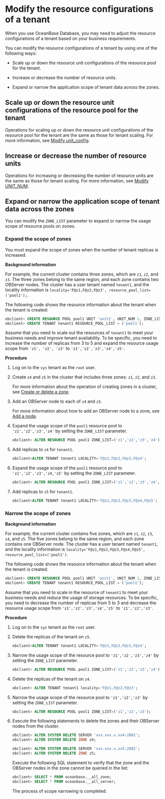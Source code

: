 # Modify the resource configurations of a tenant

When you use OceanBase Database, you may need to adjust the resource configurations of a tenant based on your business requirements.

You can modify the resource configurations of a tenant by using one of the following ways:

* Scale up or down the resource unit configurations of the resource pool for the tenant.

* Increase or decrease the number of resource units.

* Expand or narrow the application scope of tenant data across the zones.

## Scale up or down the resource unit configurations of the resource pool for the tenant

Operations for scaling up or down the resource unit configurations of the resource pool for the tenant are the same as those for tenant scaling. For more information, see [Modify unit_config](../../700.management/100.scale-out-and-scale-in/300.scale-in-and-scale-out-of-tenant-resources/100.by-modifying-unit_config.md).

## Increase or decrease the number of resource units

Operations for increasing or decreasing the number of resource units are the same as those for tenant scaling. For more information, see [Modify UNIT_NUM](../../700.management/100.scale-out-and-scale-in/300.scale-in-and-scale-out-of-tenant-resources/200.by-modifying-unit_num.md).

## Expand or narrow the application scope of tenant data across the zones

You can modify the `ZONE_LIST` parameter to expand or narrow the usage scope of resource pools on zones.

### Expand the scope of zones

You must expand the scope of zones when the number of tenant replicas is increased.

**Background information**

For example, the current cluster contains three zones, which are `z1`, `z2`, and `z3`. The three zones belong to the same region, and each zone contains two OBServer nodes. The cluster has a user tenant named `tenant1`, and the locality information is `locality='F@z1,F@z2,F@z3', resource_pool_list=('pool1');`.

The following code shows the resource information about the tenant when the tenant is created:

```sql
obclient> CREATE RESOURCE POOL pool1 UNIT 'unit1', UNIT_NUM 1, ZONE_LIST ('z1', 'z2', 'z3');
obclient> CREATE TENANT tenant1 RESOURCE_POOL_LIST = ('pool1');
```

Assume that you need to scale out the resources of `tenant1` to meet your business needs and improve tenant availability. To be specific, you need to increase the number of replicas from 3 to 5 and expand the resource usage scope from `'z1', 'z2', 'z3'` to `'z1','z2','z3','z4','z5'`.

**Procedure**

1. Log on to the `sys` tenant as the `root` user.

2. Create `z4` and `z5` in the cluster that includes three zones: `z1`, `z2`, and `z3`.

   For more information about the operation of creating zones in a cluster, see [Create or delete a zone](../100.manage-clusters/400.manage-zones-in-a-cluster/200.add-or-remove-a-zone.md).

3. Add an OBServer node to each of `z4` and `z5`.

   For more information about how to add an OBServer node to a zone, see [Add a node](../100.manage-clusters/500.manage-observer/100.add-observer.md).

4. Expand the usage scope of the `pool1` resource pool to `'z1','z2','z3','z4'` by setting the `ZONE_LIST` parameter.

   ```sql
   obclient> ALTER RESOURCE POOL pool1 ZONE_LIST=('z1','z2','z3','z4');
   ```

5. Add replicas to `z4` for `tenant1`.

   ```sql
   obclient>ALTER TENANT tenant1 LOCALITY='F@z1,F@z2,F@z3,F@z4';
   ```

6. Expand the usage scope of the `pool1` resource pool to `'z1','z2','z3','z4,'z5'` by setting the `ZONE_LIST` parameter.

   ```sql
   obclient> ALTER RESOURCE POOL pool1 ZONE_LIST=('z1','z2','z3','z4','z5');
   ```

7. Add replicas to `z5` for `tenant1`.

   ```sql
   obclient>ALTER TENANT tenant1 LOCALITY='F@z1,F@z2,F@z3,F@z4,F@z5';
   ```

### Narrow the scope of zones

**Background information**

For example, the current cluster contains five zones, which are `z1`, `z2`, `z3`, `z4`, and `z5`. The five zones belong to the same region, and each zone contains one OBServer node. The cluster has a user tenant named `tenant1`, and the locality information is `locality='F@z1,F@z2,F@z3,F@z4,F@z5', resource_pool_list=('pool1')`.

The following code shows the resource information about the tenant when the tenant is created:

```sql
obclient> CREATE RESOURCE POOL pool1 UNIT 'unit1', UNIT_NUM 1, ZONE_LIST ('z1','z2','z3','z4','z5');
obclient> CREATE TENANT tenant1 RESOURCE_POOL_LIST = ('pool1');
```

Assume that you need to scale in the resource of `tenant1` to meet your business needs and reduce the usage of storage resources. To be specific, you need to decrease the number of replicas from 5 to 3 and decrease the resource usage scope from `'z1','z2','z3','z4','z5'` to `'z1','z2','z3'`.

**Procedure**

1. Log on to the `sys` tenant as the `root` user.

2. Delete the replicas of the tenant on `z5`.

   ```sql
   obclient>ALTER TENANT tenant1 LOCALITY='F@z1,F@z2,F@z3,F@z4';
   ```

3. Narrow the usage scope of the resource pool to `'z1','z2','z3','z4'` by setting the `ZONE_LIST` parameter.

   ```sql
   obclient> ALTER RESOURCE POOL pool1 ZONE_LIST=('z1','z2','z3','z4');
   ```

4. Delete the replicas of the tenant on `z4`.

   ```sql
   obclient> ALTER TENANT tenant1 locality='F@z1,F@z2,F@z3';
   ```

5. Narrow the usage scope of the resource pool to `'z1','z2','z3'` by setting the `ZONE_LIST` parameter.

   ```sql
   obclient> ALTER RESOURCE POOL pool1 ZONE_LIST=('z1','z2','z3');
   ```

6. Execute the following statements to delete the zones and their OBServer nodes from the cluster.

   ```sql
   obclient> ALTER SYSTEM DELETE SERVER 'xxx.xxx.x.xx4:2882';
   obclient> ALTER SYSTEM DELETE ZONE z4;

   obclient> ALTER SYSTEM DELETE SERVER 'xxx.xxx.x.xx5:2882';
   obclient> ALTER SYSTEM DELETE ZONE z5;
   ```

   Execute the following SQL statement to verify that the zone and the OBServer nodes in the zone cannot be queried in the list:

   ```sql
   obclient> SELECT * FROM oceanbase.__all_zone;
   obclient> SELECT * FROM oceanbase.__all_server;
   ```

   The process of scope narrowing is completed.
